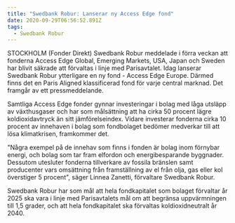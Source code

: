 ```yaml
---
title: "Swedbank Robur: Lanserar ny Access Edge fond"
date: 2020-09-29T06:56:52.891Z
tags:
  - Swedbank Robur
---
```

STOCKHOLM (Fonder Direkt) Swedbank Robur meddelade i förra veckan att fonderna Access Edge Global, Emerging Markets, USA, Japan och Sweden har blivit säkrade att förvaltas i linje med Parisavtalet. Idag lanserar Swedbank Robur ytterligare en ny fond - Access Edge Europe. Därmed finns det en Paris Aligned klassificerad fond för varje central marknad. Det framgår av ett pressmeddelande.

Samtliga Access Edge fonder gynnar investeringar i bolag med låga utsläpp av växthusgaser och har som målsättning att ha cirka 50 procent lägre koldioxidavtryck än sitt jämförelseindex. Vidare investerar fonderna cirka 10 procent av innehaven i bolag som fondbolaget bedömer medverkar till att lösa klimatkrisen, framkommer det.

"Några exempel på de innehav som finns i fonden är bolag inom förnybar energi, och bolag som tar fram elfordon och energibesparande byggnader. Dessutom utesluter fonderna tillverkare av fossila bränslen samt producenter vars omsättning från framställning av el från olja, gas eller kol överstiger 5 procent", säger Linnea Zanetti, förvaltare Swedbank Robur.

Swedbank Robur har som mål att hela fondkapitalet som bolaget förvaltar år 2025 ska vara i linje med Parisavtalets mål om att begränsa uppvärmningen till 1,5 grader, och att hela fondkapitalet ska förvaltas koldioxidneutralt år 2040.